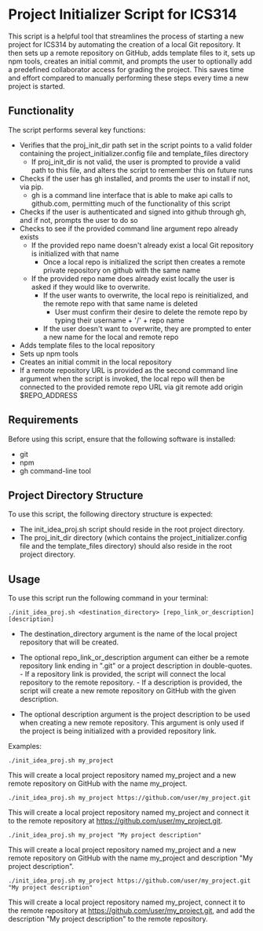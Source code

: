 # Project Initializer Script for ICS314
This script is a helpful tool that streamlines the process of starting a new project for ICS314 by automating the creation of a local Git repository. It then sets up a remote repository on GitHub, adds template files to it, sets up npm tools, creates an initial commit, and prompts the user to optionally add a predefined collaborator access for grading the project. This saves time and effort compared to manually performing these steps every time a new project is started.

## Functionality
The script performs several key functions:
- Verifies that the proj_init_dir path set in the script points to a valid folder containing the project_initializer.config file and template_files directory
    - If proj_init_dir is not valid, the user is prompted to provide a valid path to this file, and alters the script to remember this on future runs
- Checks if the user has gh installed, and promts the user to install if not, via pip.
    * gh is a command line interface that is able to make api calls to github.com, permitting much of the functionality of this script
- Checks if the user is authenticated and signed into github through gh, and if not, prompts the user to do so
- Checks to see if the provided command line argument repo already exists
    - If the provided repo name doesn't already exist a local Git repository is initialized with that name
        - Once a local repo is initialized the script then creates a remote private repository on github with the same name
    - If the provided repo name does already exist locally the user is asked if they would like to overwrite.
        - If the user wants to overwrite, the local repo is reinitialized, and the remote repo with that same name is deleted
            * User must confirm their desire to delete the remote repo by typing their username + '/' + repo name
        - If the user doesn't want to overwrite, they are prompted to enter a new name for the local and remote repo
- Adds template files to the local repository
- Sets up npm tools
- Creates an initial commit in the local repository
- If a remote repository URL is provided as the second command line argument when the script is invoked, the local repo will then be connected to the provided remote repo URL via git remote add origin $REPO_ADDRESS

## Requirements
Before using this script, ensure that the following software is installed:
- git
- npm
- gh command-line tool

## Project Directory Structure
To use this script, the following directory structure is expected:
- The init_idea_proj.sh script should reside in the root project directory.
- The proj_init_dir directory (which contains the project_initializer.config file and the template_files directory) should also reside in the root project directory.

## Usage
To use this script run the following command in your terminal:
```
./init_idea_proj.sh <destination_directory> [repo_link_or_description] [description]
```

- The destination_directory argument is the name of the local project repository that will be created.
- The optional repo_link_or_description argument can either be a remote repository link ending in ".git" or a project description in double-quotes.
        - If a repository link is provided, the script will connect the local repository to the remote repository.
        - If a description is provided, the script will create a new remote repository on GitHub with the given description.

- The optional description argument is the project description to be used when creating a new remote repository. This argument is only used if the project is being initialized with a provided repository link.

Examples:

```
./init_idea_proj.sh my_project
```
This will create a local project repository named my_project and a new remote repository on GitHub with the name my_project.


```
./init_idea_proj.sh my_project https://github.com/user/my_project.git
```
This will create a local project repository named my_project and connect it to the remote repository at https://github.com/user/my_project.git.


```
./init_idea_proj.sh my_project "My project description" 
```
This will create a local project repository named my_project and a new remote repository on GitHub with the name my_project and description "My project description".


```
./init_idea_proj.sh my_project https://github.com/user/my_project.git "My project description" 
```
This will create a local project repository named my_project, connect it to the remote repository at https://github.com/user/my_project.git, and add the description "My project description" to the remote repository.